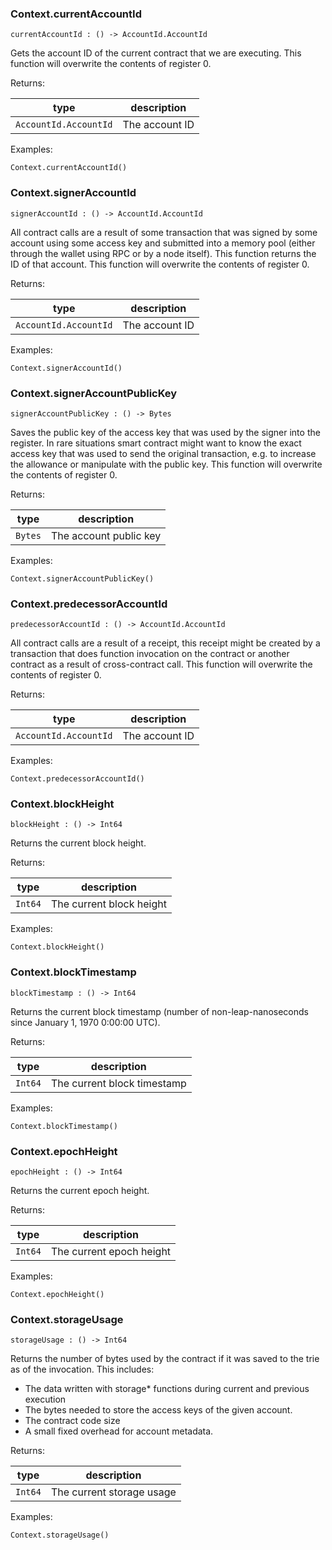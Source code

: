 ### Context.**currentAccountId**

```grain
currentAccountId : () -> AccountId.AccountId
```

Gets the account ID of the current contract that we are executing.
This function will overwrite the contents of register 0.

Returns:

|type|description|
|----|-----------|
|`AccountId.AccountId`|The account ID|

Examples:

```grain
Context.currentAccountId()
```

### Context.**signerAccountId**

```grain
signerAccountId : () -> AccountId.AccountId
```

All contract calls are a result of some transaction that was signed by some account using
some access key and submitted into a memory pool (either through the wallet using RPC or by
a node itself). This function returns the ID of that account.
This function will overwrite the contents of register 0.

Returns:

|type|description|
|----|-----------|
|`AccountId.AccountId`|The account ID|

Examples:

```grain
Context.signerAccountId()
```

### Context.**signerAccountPublicKey**

```grain
signerAccountPublicKey : () -> Bytes
```

Saves the public key of the access key that was used by the signer into the register. In
rare situations smart contract might want to know the exact access key that was used to send
the original transaction, e.g. to increase the allowance or manipulate with the public key.
This function will overwrite the contents of register 0.

Returns:

|type|description|
|----|-----------|
|`Bytes`|The account public key|

Examples:

```grain
Context.signerAccountPublicKey()
```

### Context.**predecessorAccountId**

```grain
predecessorAccountId : () -> AccountId.AccountId
```

All contract calls are a result of a receipt, this receipt might be created by a transaction
that does function invocation on the contract or another contract as a result of
cross-contract call.
This function will overwrite the contents of register 0.

Returns:

|type|description|
|----|-----------|
|`AccountId.AccountId`|The account ID|

Examples:

```grain
Context.predecessorAccountId()
```

### Context.**blockHeight**

```grain
blockHeight : () -> Int64
```

Returns the current block height.

Returns:

|type|description|
|----|-----------|
|`Int64`|The current block height|

Examples:

```grain
Context.blockHeight()
```

### Context.**blockTimestamp**

```grain
blockTimestamp : () -> Int64
```

Returns the current block timestamp (number of
non-leap-nanoseconds since January 1, 1970 0:00:00 UTC).

Returns:

|type|description|
|----|-----------|
|`Int64`|The current block timestamp|

Examples:

```grain
Context.blockTimestamp()
```

### Context.**epochHeight**

```grain
epochHeight : () -> Int64
```

Returns the current epoch height.

Returns:

|type|description|
|----|-----------|
|`Int64`|The current epoch height|

Examples:

```grain
Context.epochHeight()
```

### Context.**storageUsage**

```grain
storageUsage : () -> Int64
```

Returns the number of bytes used by the contract if it was saved to the trie as of the
invocation. This includes:
- The data written with storage* functions during current and previous execution
- The bytes needed to store the access keys of the given account.
- The contract code size
- A small fixed overhead for account metadata.

Returns:

|type|description|
|----|-----------|
|`Int64`|The current storage usage|

Examples:

```grain
Context.storageUsage()
```


